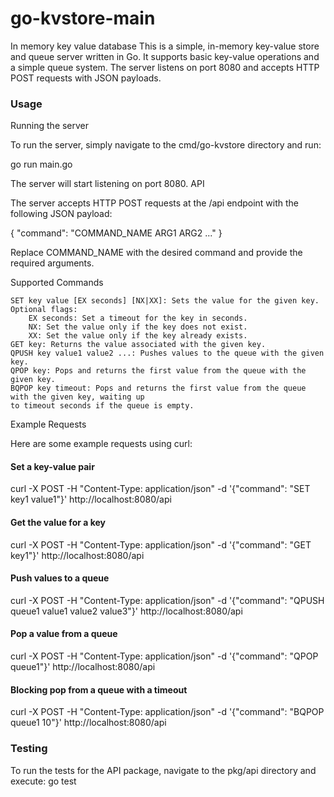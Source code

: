 # go-kvstore-main

In memory key value database
This is a simple, in-memory key-value store and queue server written in Go. It supports basic key-value
operations and a simple queue system. The server listens on port 8080 and accepts HTTP POST requests
with JSON payloads.

### Usage
Running the server

To run the server, simply navigate to the cmd/go-kvstore directory and run:

go run main.go

The server will start listening on port 8080.
API

The server accepts HTTP POST requests at the /api endpoint with the following JSON payload:

{
    "command": "COMMAND_NAME ARG1 ARG2 ..."
}

Replace COMMAND_NAME with the desired command and provide the required arguments.

Supported Commands

    SET key value [EX seconds] [NX|XX]: Sets the value for the given key. Optional flags:
        EX seconds: Set a timeout for the key in seconds.
        NX: Set the value only if the key does not exist.
        XX: Set the value only if the key already exists.
    GET key: Returns the value associated with the given key.
    QPUSH key value1 value2 ...: Pushes values to the queue with the given key.
    QPOP key: Pops and returns the first value from the queue with the given key.
    BQPOP key timeout: Pops and returns the first value from the queue with the given key, waiting up
    to timeout seconds if the queue is empty.

Example Requests

Here are some example requests using curl:

#### Set a key-value pair
curl -X POST -H "Content-Type: application/json" -d '{"command": "SET key1 value1"}' http://localhost:8080/api

#### Get the value for a key
curl -X POST -H "Content-Type: application/json" -d '{"command": "GET key1"}' http://localhost:8080/api

#### Push values to a queue
curl -X POST -H "Content-Type: application/json" -d '{"command": "QPUSH queue1 value1 value2 value3"}' http://localhost:8080/api

#### Pop a value from a queue
curl -X POST -H "Content-Type: application/json" -d '{"command": "QPOP queue1"}' http://localhost:8080/api

#### Blocking pop from a queue with a timeout
curl -X POST -H "Content-Type: application/json" -d '{"command": "BQPOP queue1 10"}' http://localhost:8080/api

### Testing

To run the tests for the API package, navigate to the pkg/api directory and execute:
go test

